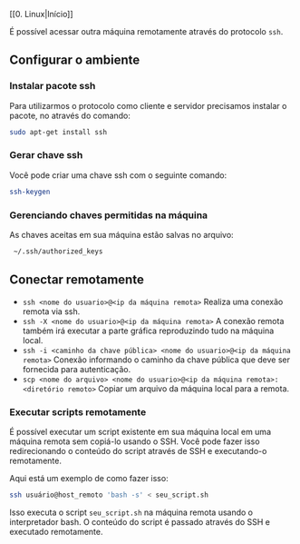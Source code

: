 
[[0. Linux|Início]]

É possível acessar outra máquina remotamente através do protocolo `ssh`. 

## Configurar o ambiente
### Instalar pacote ssh
Para utilizarmos o protocolo como cliente e servidor precisamos instalar o pacote, no através do comando: 
```bash
sudo apt-get install ssh
```
### Gerar chave ssh
Você pode criar uma chave ssh com o seguinte comando:
``` bash
ssh-keygen
```
### Gerenciando chaves permitidas na máquina
As chaves aceitas em sua máquina estão salvas no arquivo:
```bash
 ~/.ssh/authorized_keys
```
## Conectar remotamente
- `ssh <nome do usuario>@<ip da máquina remota>` Realiza uma conexão remota via ssh.
- `ssh -X <nome do usuario>@<ip da máquina remota>` A conexão remota também irá executar a parte gráfica reproduzindo tudo na máquina local.
- `ssh -i <caminho da chave pública> <nome do usuario>@<ip da máquina remota>` Conexão informando o caminho da chave pública que deve ser fornecida para autenticação.
- `scp <nome do arquivo> <nome do usuario>@<ip da máquina remota>:<diretório remoto>` Copiar um arquivo da máquina local para a remota.

### Executar scripts remotamente
É possível executar um script existente em sua máquina local em uma máquina remota sem copiá-lo usando o SSH. Você pode fazer isso redirecionando o conteúdo do script através de SSH e executando-o remotamente.

Aqui está um exemplo de como fazer isso:

```bash
ssh usuário@host_remoto 'bash -s' < seu_script.sh
```

Isso executa o script `seu_script.sh` na máquina remota usando o interpretador bash. O conteúdo do script é passado através do SSH e executado remotamente.


